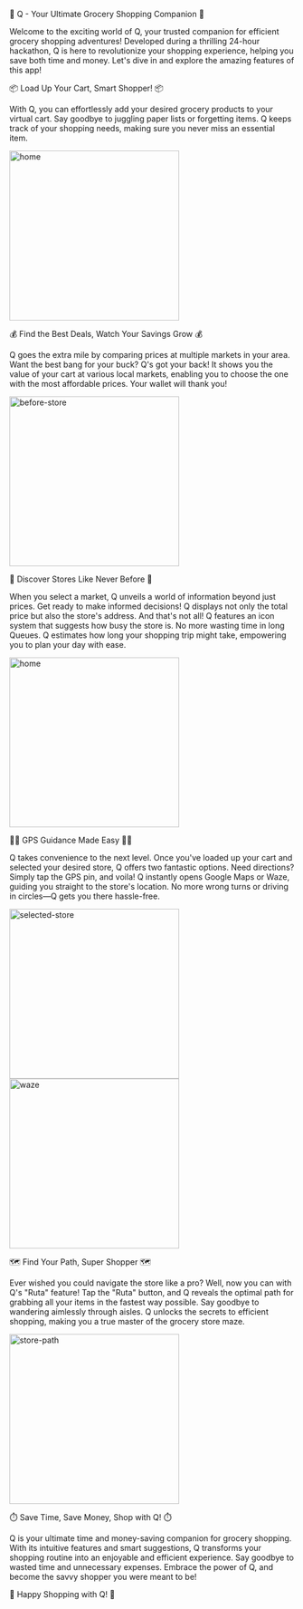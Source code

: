 🛒 Q - Your Ultimate Grocery Shopping Companion 🛒

Welcome to the exciting world of Q, your trusted companion for efficient grocery shopping adventures! Developed during a thrilling 24-hour hackathon, Q is here to revolutionize your shopping experience, helping you save both time and money. Let's dive in and explore the amazing features of this app!

📦 Load Up Your Cart, Smart Shopper! 📦

With Q, you can effortlessly add your desired grocery products to your virtual cart. Say goodbye to juggling paper lists or forgetting items. Q keeps track of your shopping needs, making sure you never miss an essential item.

<div>
  <img src="demo\home.png" alt="home" width="300">
</div>

💰 Find the Best Deals, Watch Your Savings Grow 💰

Q goes the extra mile by comparing prices at multiple markets in your area. Want the best bang for your buck? Q's got your back! It shows you the value of your cart at various local markets, enabling you to choose the one with the most affordable prices. Your wallet will thank you!

<div>
  <img src="demo\before-store.png" alt="before-store" width="300">
</div>

📍 Discover Stores Like Never Before 📍

When you select a market, Q unveils a world of information beyond just prices. Get ready to make informed decisions! Q displays not only the total price but also the store's address. And that's not all! Q features an icon system that suggests how busy the store is. No more wasting time in long Queues. Q estimates how long your shopping trip might take, empowering you to plan your day with ease.

<div>
  <img src="demo\store-selection.png" alt="home" width="300">
</div>

📍🚗 GPS Guidance Made Easy 🚗📍

Q takes convenience to the next level. Once you've loaded up your cart and selected your desired store, Q offers two fantastic options. Need directions? Simply tap the GPS pin, and voila! Q instantly opens Google Maps or Waze, guiding you straight to the store's location. No more wrong turns or driving in circles—Q gets you there hassle-free.

<div>
  <img src="demo\selected-store.png" alt="selected-store" width="300">
  <img src="demo\waze.png" alt="waze" width="300">
</div>

🗺️ Find Your Path, Super Shopper 🗺️

Ever wished you could navigate the store like a pro? Well, now you can with Q's "Ruta" feature! Tap the "Ruta" button, and Q reveals the optimal path for grabbing all your items in the fastest way possible. Say goodbye to wandering aimlessly through aisles. Q unlocks the secrets to efficient shopping, making you a true master of the grocery store maze.

<div>
  <img src="demo\store-path.png" alt="store-path" width="300">
</div>

⏱️ Save Time, Save Money, Shop with Q! ⏱️

Q is your ultimate time and money-saving companion for grocery shopping. With its intuitive features and smart suggestions, Q transforms your shopping routine into an enjoyable and efficient experience. Say goodbye to wasted time and unnecessary expenses. Embrace the power of Q, and become the savvy shopper you were meant to be!

🚀 Happy Shopping with Q! 🚀
